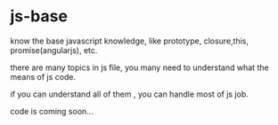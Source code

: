 js-base
=======

know the base javascript knowledge, like prototype, closure,this, promise(angularjs), etc.

there are many topics in js file, you many need to understand what the means of js code.

if you can understand all of them , you can handle most of js job.

code is coming soon...
